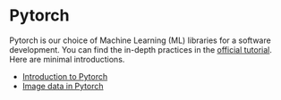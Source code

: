 # Pytorch

Pytorch is our choice of Machine Learning (ML) libraries for a software development. You can find the in-depth practices in the [official tutorial](https://pytorch.org/tutorials/). Here are minimal introductions.

* [Introduction to Pytorch](./Python-05-PyTorch.md)
* [Image data in Pytorch](./Python-06-MNIST-CIFAR10.md)
